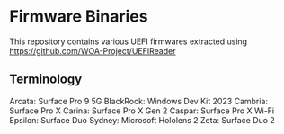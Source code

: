 # Firmware Binaries

This repository contains various UEFI firmwares extracted using https://github.com/WOA-Project/UEFIReader

## Terminology

Arcata: Surface Pro 9 5G
BlackRock: Windows Dev Kit 2023
Cambria: Surface Pro X
Carina: Surface Pro X Gen 2
Caspar: Surface Pro X Wi-Fi
Epsilon: Surface Duo
Sydney: Microsoft Hololens 2
Zeta: Surface Duo 2